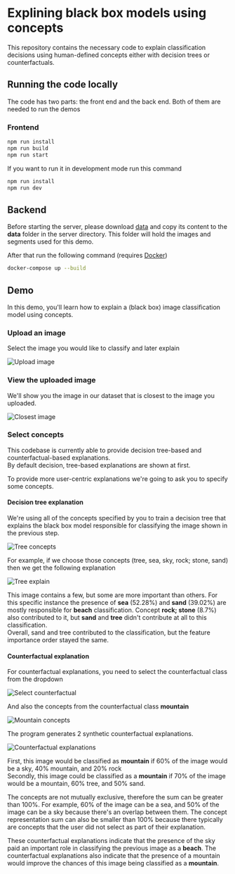 # Explining black box models using concepts

This repository contains the necessary code to explain classification decisions using human-defined concepts either with decision trees or counterfactuals.

## Running the code locally

The code has two parts: the front end and the back end. Both of them are needed to run the demos

### Frontend

```bash
npm run install
npm run build
npm run start
```

If you want to run it in development mode run this command

```bash
npm run install
npm run dev
```

## Backend

Before starting the server, please download [data](https://drive.google.com/file/d/1BLU0CALcHmnXzcoHmNB5ETasJwN_XIpZ/view?usp=sharing)
and copy its content to the <b>data</b> folder in the server directory. This folder will hold the images and segments used for this demo.

After that run the following command (requires [Docker](https://docs.docker.com/get-docker/))

```bash
docker-compose up --build
```

## Demo

In this demo, you'll learn how to explain a (black box) image classification model using concepts.

### Upload an image

Select the image you would like to classify and later explain

![Upload image](./docs/upload_image.png)

### View the uploaded image

We'll show you the image in our dataset that is closest to the image you uploaded.

![Closest image](./docs/closest_image.png)

### Select concepts

This codebase is currently able to provide decision tree-based and counterfactual-based explanations. <br>
By default decision, tree-based explanations are shown at first.

To provide more user-centric explanations we're going to ask you to specify some concepts.<br>

#### Decision tree explanation

We're using all of the concepts specified by you to train a decision tree that explains the black box model responsible for classifying the image shown in the previous step.

![Tree concepts](./docs/select_tree_concepts.png)

For example, if we choose those concepts (tree, sea, sky, rock; stone, sand) then we get the following explanation

![Tree explain](./docs/tree_explain.png)

This image contains a few, but some are more important than others. For this specific instance the presence of <b>sea</b> (52.28%) and <b>sand</b> (39.02%) are mostly responsible for <b>beach</b> classification. Concept <b>rock; stone</b> (8.7%) also contributed to it, but <b>sand</b> and <b>tree</b> didn't contribute at all to this classification.
<br/>
Overall, sand and tree contributed to the classification, but the feature importance order stayed the same.

#### Counterfactual explanation

For counterfactual explanations, you need to select the counterfactual class from the dropdown

![Select counterfactual](./docs/select_mountain.png)

And also the concepts from the counterfactual class <b>mountain</b>

![Mountain concepts](./docs/mountain_concepts.png)

The program generates 2 synthetic counterfactual explanations.

![Counterfactual explanations](./docs/counterfactual_explain.png)

First, this image would be classified as <b>mountain</b> if 60% of the image would be a sky, 40% mountain, and 20% rock<br>
Secondly, this image could be classified as a <b>mountain</b> if 70% of the image would be a mountain, 60% tree, and 50% sand.

The concepts are not mutually exclusive, therefore the sum can be greater than 100%. For example, 60% of the image can be a sea, and 50% of the image can be a sky because there's an overlap between them. The concept representation sum can also be smaller than 100% because there typically are concepts that the user did not select as part of their explanation.

These counterfactual explanations indicate that the presence of the sky paid an important role in classifying the previous image as a <b>beach</b>. The counterfactual explanations also indicate that the presence of a mountain would improve the chances of this image being classified as a <b>mountain</b>.
